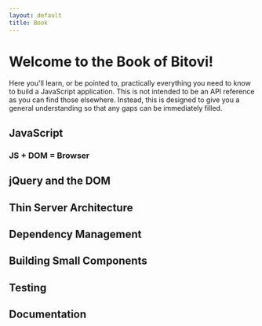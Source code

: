 ```yaml
---
layout: default
title: Book
---
```


# Welcome to the Book of Bitovi!

Here you'll learn, or be pointed to, practically everything you need to 
know to build a JavaScript application. This is not intended to be an
API reference as you can find those elsewhere.  Instead, this is designed
to give you a general understanding so that any gaps can be immediately filled.

## JavaScript

### JS + DOM = Browser

## jQuery and the DOM

## Thin Server Architecture

## Dependency Management

## Building Small Components

## Testing

## Documentation